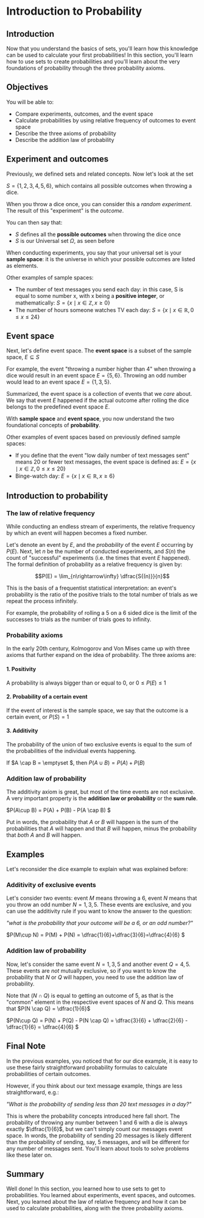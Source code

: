 
# Introduction to Probability

## Introduction

Now that you understand the basics of sets, you'll learn how this knowledge can be used to calculate your first probabilities! In this section, you'll learn how to use sets to create probabilities and you'll learn about the very foundations of probability through the three probability axioms.

## Objectives

You will be able to: 

- Compare experiments, outcomes, and the event space
- Calculate probabilities by using relative frequency of outcomes to event space
- Describe the three axioms of probability
- Describe the addition law of probability

## Experiment and outcomes

Previously, we defined sets and related concepts. Now let's look at the set

$S= \{1,2,3,4,5,6\}$, which contains all possible outcomes when throwing a dice.

When you throw a dice once, you can consider this a *random experiment*. The result of this "experiment" is the *outcome*. 

You can then say that:

- $S$ defines all the **possible outcomes** when throwing the dice once
- $S$ is our Universal set $\Omega$, as seen before

When conducting experiments, you say that your universal set is your **sample space**: it is the universe in which your possible outcomes are listed as elements.

Other examples of sample spaces:

- The number of text messages you send each day:  in this case, S is equal to some number x, with x being a **positive integer**, or mathematically: $S = \{x \mid x \in \mathbb{Z}, x \geq 0\}$
- The number of hours someone watches TV each day:  $S = \{x \mid x \in \mathbb{R}, 0 \leq x \leq 24 \}$

## Event space

Next, let's define event space. The **event space** is a subset of the sample space, $E\subseteq S$

For example, the event "throwing a number higher than 4" when throwing a dice would result in an event space $E= \{5,6\}$. Throwing an odd number would lead to an event space $E= \{1,3,5\}$. 

Summarized, the event space is a collection of events that we *care* about. We say that event $E$ happened if the actual outcome after rolling the dice belongs to the predefined event space  $E$.

With **sample space** and **event space**, you now understand the two foundational concepts of **probability**. 

Other examples of event spaces based on previously defined sample spaces:

- If you define that the event "low daily number of text messages sent" means 20 or fewer text messages, the event space is defined as: $E = \{x \mid x \in \mathbb{Z}, 0 \leq x \leq 20 \}$
- Binge-watch day:  $E = \{x \mid x \in \mathbb{R}, x \geq 6 \}$

## Introduction to probability

### The law of relative frequency

While conducting an endless stream of experiments, the relative frequency by which an event will happen becomes a fixed number. 

Let's denote an event by $E$, and the _probability_ of the event $E$ occurring by $P(E)$. Next, let $n$ be the number of conducted experiments, and $S(n)$ the count of "successful" experiments (i.e. the times that event $E$ happened). The formal definition of probability as a relative frequency is given by:

$$P(E) = \lim_{n\rightarrow\infty} \dfrac{S{(n)}}{n}$$

This is the basis of a frequentist statistical interpretation: an event's probability is the ratio of the positive trials to the total number of trials as we repeat the process infinitely. 

For example, the probability of rolling a 5 on a 6 sided dice is the limit of the successes to trials as the number of trials goes to infinity.

###  Probability axioms

In the early 20th century, Kolmogorov and Von Mises came up with three axioms that further expand on the idea of probability. The three axioms are:

#### 1. Positivity

A probability is always bigger than or equal to 0, or $0 \leq P(E) \leq 1$

#### 2. Probability of a certain event

If the event of interest is the sample space, we say that the outcome is a certain event, or $P(S) = 1$

#### 3. Additivity 

The probability of the union of two exclusive events is equal to the sum of the probabilities of the individual events happening.

If $A \cap B = \emptyset $, then $P(A\cup B) = P(A) + P(B)$ 

### Addition law of probability

The additivity axiom is great, but most of the time events are not exclusive. A very important property is the **addition law or probability** or the **sum rule**.

$P(A\cup B) = P(A) + P(B) - P(A \cap B) $ 

Put in words, the probability that $A$ or $B$ will happen is the sum of the probabilities that $A$ will happen and that $B$ will happen, minus the probability that *both* $A$ and $B$ will happen.

## Examples

Let's reconsider the dice example to explain what was explained before:

### Additivity of exclusive events

Let's consider two events: event $M$ means throwing a 6, event $N$ means that you throw an odd number $N={1,3,5}$. These events are exclusive, and you can use the additivity rule if you want to know the answer to the question: 

*"what is the probability that your outcome will be a 6, or an odd number?"*

$P(M\cup N) = P(M) + P(N) = \dfrac{1}{6}+\dfrac{3}{6}=\dfrac{4}{6} $ 

### Addition law of probability

Now, let's consider the same event $N={1,3,5}$ and another event $Q={4,5}$. These events are *not* mutually exclusive, so if you want to know the probability that $N$ or $Q$ will happen, you need to use the addition law of probability.

Note that $(N \cap Q)$ is equal to getting an outcome of 5, as that is the "common" element in the respective event spaces of $N$ and $Q$. This means that $P(N \cap Q) = \dfrac{1}{6}$

$P(N\cup Q) = P(N) + P(Q) - P(N \cap Q) = \dfrac{3}{6} + \dfrac{2}{6} - \dfrac{1}{6} = \dfrac{4}{6} $ 


## Final Note

In the previous examples, you noticed that for our dice example, it is easy to use these fairly straightforward probability formulas to calculate probabilities of certain outcomes. 

However, if you think about our text message example, things are less straightforward, e.g.:

*"What is the probability of sending less than 20 text messages in a day?"*

This is where the probability concepts introduced here fall short. The probability of throwing any number between 1 and 6 with a die is always exactly $\dfrac{1}{6}$,  but we can't simply count our messages event space. In words, the probability of sending 20 messages is likely different than the probability of sending, say, 5 messages, and will be different for any number of messages sent. You'll learn about tools to solve problems like these later on.


## Summary

Well done! In this section, you learned how to use sets to get to probabilities. You learned about experiments, event spaces, and outcomes. Next, you learned about the law of relative frequency and how it can be used to calculate probabilities, along with the three probability axioms.
